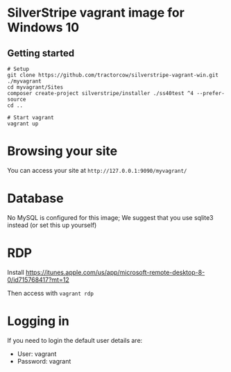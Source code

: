 # SilverStripe vagrant image for Windows 10

## Getting started

```
# Setup
git clone https://github.com/tractorcow/silverstripe-vagrant-win.git ./myvagrant
cd myvagrant/Sites
composer create-project silverstripe/installer ./ss40test ^4 --prefer-source
cd ..

# Start vagrant
vagrant up
```

# Browsing your site

You can access your site at `http://127.0.0.1:9090/myvagrant/`

# Database

No MySQL is configured for this image; We suggest that you use sqlite3 instead (or set this up yourself)

# RDP

Install https://itunes.apple.com/us/app/microsoft-remote-desktop-8-0/id715768417?mt=12

Then access with `vagrant rdp`

# Logging in

If you need to login the default user details are:

- User: vagrant
- Password: vagrant
